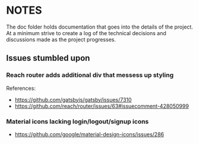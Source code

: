 NOTES
=====

The doc folder holds documentation that goes into the details of the project. At a minimum strive to create a log of the technical decisions and discussions made as the project progresses.

## Issues stumbled upon
### Reach router adds additional div that messess up styling
References:
- https://github.com/gatsbyjs/gatsby/issues/7310
- https://github.com/reach/router/issues/63#issuecomment-428050999

### Material icons lacking login/logout/signup icons
- https://github.com/google/material-design-icons/issues/286